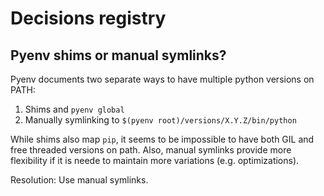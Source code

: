 # Decisions registry

## Pyenv shims or manual symlinks?

Pyenv documents two separate ways to have multiple python versions on PATH:
1. Shims and `pyenv global`
2. Manually symlinking to `$(pyenv root)/versions/X.Y.Z/bin/python`

While shims also map `pip`, it seems to be impossible to have both GIL and free threaded versions on path. Also, manual symlinks provide more flexibility if it is neede to maintain more variations (e.g. optimizations).

Resolution: Use manual symlinks.
